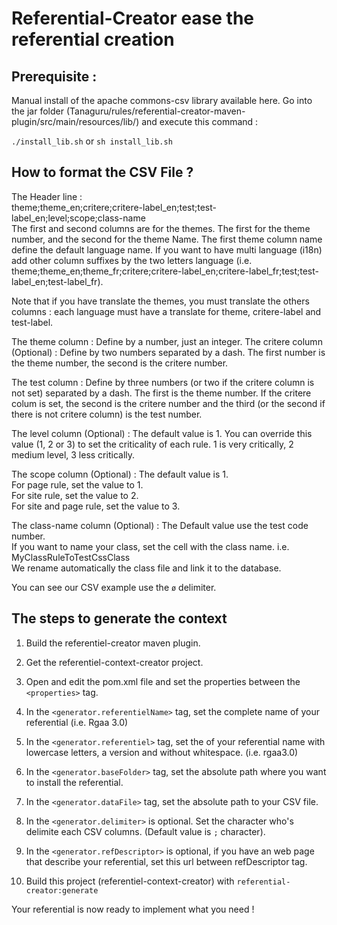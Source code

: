 # Referential-Creator ease the referential creation

## Prerequisite :
Manual install of the apache commons-csv library available here.
Go into the jar folder (Tanaguru/rules/referential-creator-maven-plugin/src/main/resources/lib/) and execute this command :

`./install_lib.sh` or `sh install_lib.sh`

## How to format the CSV File ?
The Header line :<br/>
theme;theme_en;critere;critere-label_en;test;test-label_en;level;scope;class-name<br/>
The first and second columns are for the themes. The first for the theme number, and the second for the theme Name. The first theme column name define the default language name. If you want to have multi language (i18n) add other column suffixes by the two letters language (i.e. theme;theme_en;theme_fr;critere;critere-label_en;critere-label_fr;test;test-label_en;test-label_fr).<br/>

Note that if you have translate the themes, you must translate the others columns : each language must have a  translate for theme, critere-label and test-label.

The theme column : Define by a number, just an integer.
The critere column (Optional) : Define by two numbers separated by a dash. The first number is the theme number, the second is the critere number.<br/>

The test column : Define by three numbers (or two if the critere column is not set) separated by a dash. The first is the theme number. If the critere colum is set, the second is the critere number and the third (or the second if there is not critere column) is the test number.

The level column (Optional) : The default value is 1. You can override this value (1, 2 or 3) to set the criticality of each rule. 1 is very critically, 2 medium level, 3 less critically.

The scope column (Optional) : The default value is 1.<br/>
For page rule, set the value to 1.<br/>
For site rule, set the value to 2.<br/>
For site and page rule, set the value to 3.<br/>

The class-name column (Optional) : The Default value use the test code number.<br/>
If you want to name your class, set the cell with the class name. i.e. MyClassRuleToTestCssClass<br/>
We rename automatically the class file and link it to the database.<br/>

You can see our CSV example use the `ø` delimiter.

## The steps to generate the context

1. Build the referentiel-creator maven plugin.

1. Get the referentiel-context-creator project.

1. Open and edit the pom.xml file and set the properties between the `<properties>` tag. 
 1. In the `<generator.referentielName>` tag, set the complete name of your referential (i.e. Rgaa 3.0) 
 1. In the `<generator.referentiel>` tag, set the of your referential name with lowercase letters, a version and without whitespace. (i.e. rgaa3.0)
 1. In the `<generator.baseFolder>` tag, set the absolute path where you want to install the referential.
 1. In the `<generator.dataFile>` tag, set the absolute path to your CSV file.
 1. In the `<generator.delimiter>` is optional. Set the character who's delimite each CSV columns. (Default value is `;` character). 
 1. In the `<generator.refDescriptor>` is optional, if you have an web page that describe your referential, set this url between refDescriptor tag.
1. Build this project (referentiel-context-creator) with `referential-creator:generate`

Your referential is now ready to implement what you need !